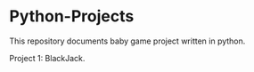 # Python-Projects
This repository documents baby game project written in python.

Project 1: BlackJack.
